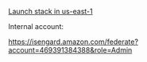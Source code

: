 [Launch stack in us-east-1](https://console.aws.amazon.com/cloudformation/home?region=us-east-1#/stacks/new?stackName=WsLambdaAtEdgeAlienCards&templateURL=https://s3.amazonaws.com/ws-lambda-at-edge/bootstrap/cfn-template.json)

Internal account:

https://isengard.amazon.com/federate?account=469391384388&role=Admin
